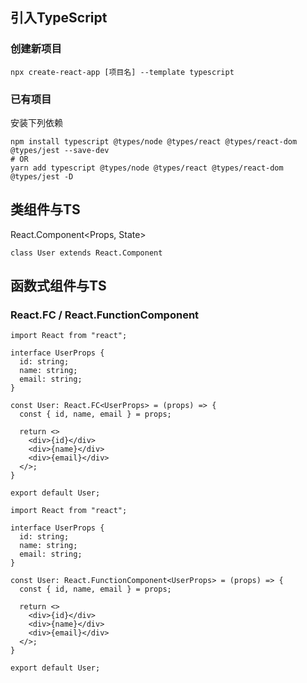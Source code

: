 ## 引入TypeScript

### 创建新项目

```shell
npx create-react-app [项目名] --template typescript
```

### 已有项目

安装下列依赖

```shell
npm install typescript @types/node @types/react @types/react-dom @types/jest --save-dev
# OR
yarn add typescript @types/node @types/react @types/react-dom @types/jest -D
```



## 类组件与TS

React.Component<Props, State>

```tsx
class User extends React.Component
```





## 函数式组件与TS

### React.FC<Props> / React.FunctionComponent<Props>

```tsx
import React from "react";

interface UserProps {
  id: string;
  name: string;
  email: string;
}

const User: React.FC<UserProps> = (props) => {
  const { id, name, email } = props;
  
  return <>
    <div>{id}</div>
    <div>{name}</div>
    <div>{email}</div>
  </>;
}

export default User;
```

```tsx
import React from "react";

interface UserProps {
  id: string;
  name: string;
  email: string;
}

const User: React.FunctionComponent<UserProps> = (props) => {
  const { id, name, email } = props;
  
  return <>
    <div>{id}</div>
    <div>{name}</div>
    <div>{email}</div>
  </>;
}

export default User;
```

